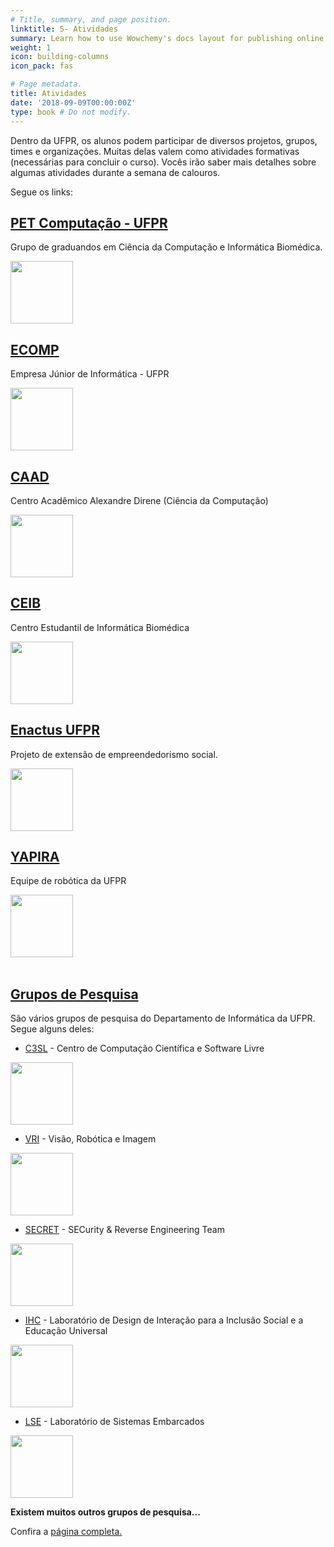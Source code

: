 ```yaml
---
# Title, summary, and page position.
linktitle: 5- Atividades
summary: Learn how to use Wowchemy's docs layout for publishing online courses, software documentation, and tutorials.
weight: 1
icon: building-columns
icon_pack: fas

# Page metadata.
title: Atividades
date: '2018-09-09T00:00:00Z'
type: book # Do not modify.
---
```



Dentro da UFPR, os alunos podem participar de diversos projetos, grupos, times e organizações. Muitas delas valem como atividades formativas (necessárias para concluir o curso). Vocês irão saber mais detalhes sobre algumas atividades durante a semana de calouros.

Segue os links:

## [PET Computação - UFPR](https://web.inf.ufpr.br/pet/)
Grupo de graduandos em Ciência da Computação e Informática Biomédica.

<img src="https://github.com/PETComputacaoUFPR.png" width="100">

<br>

## [ECOMP](https://ecomp.co/)
Empresa Júnior de Informática - UFPR

<img src="https://encrypted-tbn0.gstatic.com/images?q=tbn:ANd9GcSNqiBVmZsZfkUdx1RVSIq_LRQGECfaNVOBpk35OUOICzXLmNGtoRaqqIohTSOTp8PvDBU&usqp=CAU" width="100">

<br>

## [CAAD](https://caad.inf.ufpr.br/)
Centro Acadêmico Alexandre Direne (Ciência da Computação)

<img src="https://pbs.twimg.com/profile_images/1475868844497461249/8mZviBni_400x400.jpg" width="100">

<br>

## [CEIB](https://ceib.inf.ufpr.br/index.html)
Centro Estudantil de Informática Biomédica

<img src="https://scontent.fbfh9-1.fna.fbcdn.net/v/t1.6435-9/42512220_1107885759368366_2957125669521195008_n.png?_nc_cat=107&ccb=1-7&_nc_sid=174925&_nc_ohc=j8IkJkucXAUAX8yRkzf&_nc_ht=scontent.fbfh9-1.fna&oh=00_AT8GoEGRuwz-vm_yL8CbP39KslvcCFd9e6WEklGhHalB8A&oe=62B36BC8" width="100">

<br>

## [Enactus UFPR](https://enactus.ufpr.br)

Projeto de extensão de empreendedorismo social.

<img src="https://github.com/enactusufpr.png" width="100">

<br>

## [YAPIRA](https://www.facebook.com/ufpr.yapira/)

Equipe de robótica da UFPR

<img src="https://media-exp1.licdn.com/dms/image/C560BAQHoSSh3LX1jnA/company-logo_200_200/0/1593464759360?e=2147483647&v=beta&t=UDjKBcz1z0-VGq4IDDLaNmcDXk26pUD0rItlx_2pW-c" width="100">

<br>
<br>

## [Grupos de Pesquisa](http://web.inf.ufpr.br/dinf/laboratorios-de-pesquisa/)

São vários grupos de pesquisa do Departamento de Informática da UFPR. Segue alguns deles:

* [C3SL](https://www.c3sl.ufpr.br/) - Centro de Computação Científica e Software Livre

<img src="https://www.c3sl.ufpr.br/wp-content/uploads/2021/10/logotipo-ideal-para-fundos-claros.png" width="100">

<br>

* [VRI](https://web.inf.ufpr.br/vri/) - Visão, Robótica e Imagem

<img src="https://github.com/VRI-UFPR.png" width="100">

<br>

* [SECRET](https://secret.inf.ufpr.br/) - SECurity & Reverse Engineering Team

<img src="https://secret.inf.ufpr.br/wp-content/uploads/2019/04/secret.png" width="100">

<br>

* [IHC](https://web.inf.ufpr.br/ihc/) - Laboratório de Design de Interação para a Inclusão Social e a Educação Universal

<img src="https://external-content.duckduckgo.com/iu/?u=https%3A%2F%2Ftse2.mm.bing.net%2Fth%3Fid%3DOIP.LQxWR---YzAgtftSP09yowHaHa%26pid%3DApi&f=1" width="100">

<br>

* [LSE](https://web.inf.ufpr.br/lse/) - Laboratório de Sistemas Embarcados

<img src="https://web.inf.ufpr.br/lse/wp-content/uploads/sites/6/2017/06/cropped-logo_site_top.png" width="100">

<br>

**Existem muitos outros grupos de pesquisa...**

Confira a [página completa.](https://web.inf.ufpr.br/dinf/laboratorios-de-pesquisa/)
